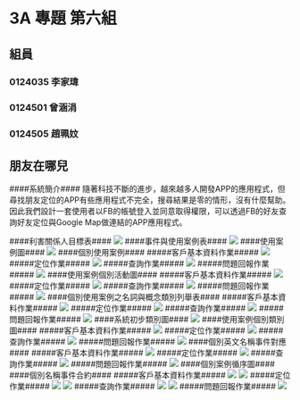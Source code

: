# 3A 專題 第六組 #
## 組員 ##
### 0124035 李家瑋 ###
### 0124501 曾涵涓 ###
### 0124505 趙珮妏 ###
## 朋友在哪兒 ##
####系統簡介####
隨著科技不斷的進步，越來越多人開發APP的應用程式，但尋找朋友定位的APP有些應用程式不完全，搜尋結果是零的情形，沒有什麼幫助。
因此我們設計一套使用者以FB的帳號登入並同意取得權限，可以透過FB的好友查詢好友定位與Google Map做連結的APP應用程式。

####利害關係人目標表####
<img src=https://pbs.twimg.com/media/B1CkkWcCEAEB0JZ.jpg>
####事件與使用案例表####
<img src=https://pbs.twimg.com/media/B1CkkhNCIAE9Ve6.jpg>
####使用案例圖####
<img src=https://pbs.twimg.com/media/B0hQUVRCEAIXhkz.jpg>
####個別使用案例####
#####客戶基本資料作業#####
<img src=https://pbs.twimg.com/media/B1Cjy8tCEAEN6Fw.jpg>
#####定位作業#####
<img src=https://pbs.twimg.com/media/B1Cjy9NCYAEStwS.jpg>
#####查詢作業#####
<img src=https://pbs.twimg.com/media/B1CjzCICEAMDbAC.jpg>
#####問題回報作業#####
<img src=https://pbs.twimg.com/media/B1CjzCnCUAA_ixu.jpg>
####使用案例個別活動圖####
#####客戶基本資料作業#####
<img src=https://pbs.twimg.com/media/B0hQUgPCMAAPxHD.jpg>
#####定位作業#####
<img src=https://pbs.twimg.com/media/B0hQUgRCUAApdLQ.jpg>
#####查詢作業#####
<img src=https://pbs.twimg.com/media/B0hRTWGCEAATxRy.jpg:large>
#####問題回報作業#####
<img src=https://pbs.twimg.com/media/B1CpqW8CYAAxVBi.jpg>
####個別使用案例之名詞與概念類別列舉表####
#####客戶基本資料作業#####
<img src=https://pbs.twimg.com/media/B1Cj7JsCEAEsGFi.jpg>
#####定位作業#####
<img src=https://pbs.twimg.com/media/B1Cj7XaCYAAmwX4.jpg>
#####查詢作業#####
<img src=https://pbs.twimg.com/media/B1Cj7UyCMAAe1bO.jpg>
#####問題回報作業#####
<img src=https://pbs.twimg.com/media/B1CpqLzCAAAZzv2.jpg>
####系統初步類別圖####
<img src="https://pbs.twimg.com/media/B1E94rBCEAAva7S.jpg:large">
####使用案例個別類別圖####
#####客戶基本資料作業#####
<img src=https://pbs.twimg.com/media/B1CkMRtCcAAZSRF.jpg>
#####定位作業#####
<img src=https://pbs.twimg.com/media/B1CkMiuCcAAImmf.jpg>
#####查詢作業#####
<img src=https://pbs.twimg.com/media/B1CkMoWCcAAPtHJ.jpg>
#####問題回報作業#####
<img src=https://pbs.twimg.com/media/B1E7xhcCYAA-iZQ.jpg>
####個別英文名稱事件對應####
#####客戶基本資料作業#####
<img src=https://pbs.twimg.com/media/B1CkDP4CIAEBxMX.jpg>
#####定位作業#####
<img src=https://pbs.twimg.com/media/B1CkDi0CcAATLZP.jpg>
#####查詢作業#####
<img src=https://pbs.twimg.com/media/B1CkDoaCQAESdnC.jpg>
#####問題回報作業#####
<img src=https://pbs.twimg.com/media/B1CkDoHCQAAJCST.jpg>
####個別案例循序圖####
####個別名稱事件合約####
#####客戶基本資料作業#####
<img src=https://pbs.twimg.com/media/B1CkgU9CMAAA_jv.jpg>
<img src=https://pbs.twimg.com/media/B1CkgntCMAI5bn_.jpg>
#####定位作業#####
<img src=https://pbs.twimg.com/media/B1Ckgn1CMAEy__V.jpg>
<img src=https://pbs.twimg.com/media/B1CkgntCUAI9OYv.jpg>
#####查詢作業#####
<img src=https://pbs.twimg.com/media/B1CkZBvCYAAri5i.jpg>
<img src=https://pbs.twimg.com/media/B1CkY_GCcAAzKAi.jpg>
#####問題回報作業#####
<img src=https://pbs.twimg.com/media/B1CkZBuCcAQp2Td.jpg>
